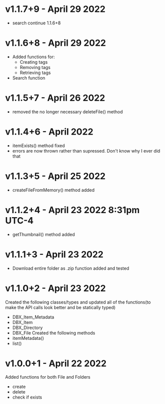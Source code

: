 # v1.1.7+9 - April 29 2022
- search continue 1.1.6+8
# v1.1.6+8 - April 29 2022
- Added functions for:
  - Creating tags
  - Removing tags
  - Retrieving tags
- Search function
# v1.1.5+7 - April 26 2022
- removed the no longer necessary deleteFile() method
# v1.1.4+6 - April 2022
- itemExists() method fixed
- errors are now thrown rather than supressed. Don't know why I ever did that
# v1.1.3+5 - April 25 2022
- createFileFromMemory() method added
# v1.1.2+4 - April 23 2022 8:31pm UTC-4
- getThumbnail() method added
# v1.1.1+3 - April 23 2022
- Download entire folder as .zip function added and tested
# v1.1.0+2 - April  23 2022
Created the following classes/types and updated all of the functions(to make the API calls look better and be statically typed)
- DBX_Item_Metadata
- DBX_Item
- DBX_Directory
- DBX_File
Created the following methods
- itemMetadata()
- list()
# v1.0.0+1 - April 22 2022
Added functions for both File and Folders
- create
- delete
- check if exists